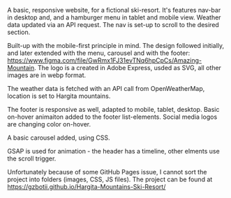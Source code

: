 A basic, responsive website, for a fictional ski-resort. It's features nav-bar in desktop and, and a hamburger menu in tablet and mobile view. Weather data updated via an API request. The nav is set-up to scroll to the desired section.

Built-up with the mobile-first principle in mind. The design followed initially, and later extended with the menu, carousel and with the footer: https://www.figma.com/file/GwRmx1FJ31evTNq6hpCpCs/Amazing-Mountain. The logo is a created in Adobe Express, usded as SVG, all other images are in webp format.

The weather data is fetched with an API call from OpenWeatherMap, location is set to Hargita mountains.

The footer is responsive as well, adapted to mobile, tablet, desktop. Basic on-hover animaiton added to the footer list-elements. Social media logos are changing color on-hover.

A basic carousel added, using CSS.

GSAP is used for animation - the header has a timeline, other elments use the scroll trigger.

Unfortunately because of some GitHub Pages issue, I cannot sort the project into folders (images, CSS, JS files).
The project can be found at https://gzbotii.github.io/Hargita-Mountains-Ski-Resort/
